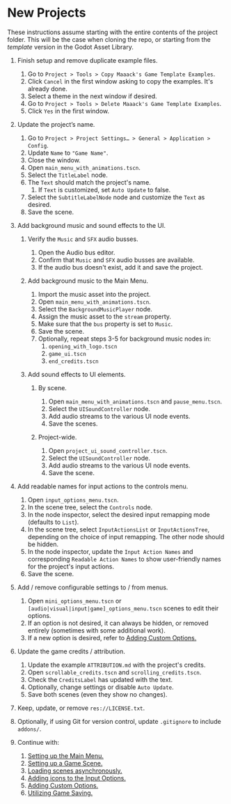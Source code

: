 # New Projects

These instructions assume starting with the entire contents of the project folder. This will be the case when cloning the repo, or starting from the *template* version in the Godot Asset Library.
  

1.  Finish setup and remove duplicate example files.


	1.  Go to `Project > Tools > Copy Maaack's Game Template Examples`.
	2.  Click `Cancel` in the first window asking to copy the examples. It's already done.
	3.  Select a theme in the next window if desired.
	4.  Go to `Project > Tools > Delete Maaack's Game Template Examples`.
	5.  Click `Yes` in the first window.


2.  Update the project’s name.


	1.  Go to `Project > Project Settings… > General > Application > Config`.
	2.  Update `Name` to `"Game Name"`.
	3.  Close the window.
	4.  Open `main_menu_with_animations.tscn`.
	5.  Select the `TitleLabel` node.
	6.  The `Text` should match the project's name.
		1. If `Text` is customized, set `Auto Update` to false.  
	7.  Select the `SubtitleLabelNode` node and customize the `Text` as desired.
	8.  Save the scene.


3.  Add background music and sound effects to the UI.


	1.  Verify the `Music` and `SFX` audio busses.

		1.  Open the Audio bus editor.
		2.  Confirm that `Music` and `SFX` audio busses are available.
		3.  If the audio bus doesn't exist, add it and save the project.

	2.  Add background music to the Main Menu.

		1.  Import the music asset into the project.
		2.  Open `main_menu_with_animations.tscn`.
		3.  Select the `BackgroundMusicPlayer` node.
		4.  Assign the music asset to the `stream` property.
		5.  Make sure that the `bus` property is set to `Music`.
		6.  Save the scene.
		7.  Optionally, repeat steps 3-5 for background music nodes in:
			1.  `opening_with_logo.tscn`
			2.  `game_ui.tscn`
			3.  `end_credits.tscn`


	3.  Add sound effects to UI elements.


		1.  By scene.


			1.  Open `main_menu_with_animations.tscn` and `pause_menu.tscn`.
			2.  Select the `UISoundController` node.
			3.  Add audio streams to the various UI node events.
			4.  Save the scenes.  


		2.  Project-wide.


			1.  Open `project_ui_sound_controller.tscn`.
			2.  Select the `UISoundController` node.
			3.  Add audio streams to the various UI node events.
			4.  Save the scene.  


4.  Add readable names for input actions to the controls menu.


	1.  Open `input_options_menu.tscn`.
	2.  In the scene tree, select the `Controls` node.  
	3.  In the node inspector, select the desired input remapping mode (defaults to `List`).  
	4.  In the scene tree, select `InputActionsList` or `InputActionsTree`, depending on the choice of input remapping. The other node should be hidden.  
	5.  In the node inspector, update the `Input Action Names` and corresponding `Readable Action Names` to show user-friendly names for the project's input actions.  
	6.  Save the scene.  


5.  Add / remove configurable settings to / from menus.


	1.  Open `mini_options_menu.tscn` or `[audio|visual|input|game]_options_menu.tscn` scenes to edit their options.
	2.  If an option is not desired, it can always be hidden, or removed entirely (sometimes with some additional work).
	3.  If a new option is desired, refer to [Adding Custom Options.](/addons/maaacks_game_template/docs/AddingCustomOptions.md)


6.  Update the game credits / attribution.


	1.  Update the example `ATTRIBUTION.md` with the project's credits.
	2.  Open `scrollable_credits.tscn` and  `scrolling_credits.tscn`.
	3.  Check the `CreditsLabel` has updated with the text.
	4.  Optionally, change settings or disable `Auto Update`.
	5.  Save both scenes (even they show no changes).


7.  Keep, update, or remove `res://LICENSE.txt`.  


8.  Optionally, if using Git for version control, update `.gitignore` to include `addons/`.  


9.  Continue with:

	1.  [Setting up the Main Menu.](/addons/maaacks_game_template/docs/MainMenuSetup.md)  
	2.  [Setting up a Game Scene.](/addons/maaacks_game_template/docs/GameSceneSetup.md)  
	3.  [Loading scenes asynchronously.](/addons/maaacks_game_template/docs/LoadingScenes.md)  
	4.  [Adding icons to the Input Options.](/addons/maaacks_game_template/docs/InputIconMapping.md)  
	5.  [Adding Custom Options.](/addons/maaacks_game_template/docs/AddingCustomOptions.md)
	6.  [Utilizing Game Saving.](/addons/maaacks_game_template/docs/GameSaving.md)  
